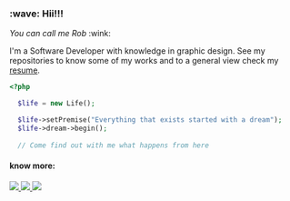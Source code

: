 <h3> :wave: <b>Hii!!!</b></h3>
<p><i>You can call me Rob</i> :wink: </p>

<p>
  I'm a Software Developer with knowledge in graphic design. 
  See my repositories to know some of my works and to a general view 
  check my <a href="resume.pdf">resume</a>.
</p>

```php
<?php

  $life = new Life();

  $life->setPremise("Everything that exists started with a dream");
  $life->dream->begin(); 
  
  // Come find out with me what happens from here
```

<h4>know more:</h4>

<a href="https://github.com/rob-ec/rob-ec/raw/main/resume.pdf" target="_blank">
  <img src="https://img.shields.io/badge/Download_Resume-289C6A?style=for-the-badge&logo=DocuSign&logoColor=white" />
</a>

<a href="https://www.linkedin.com/in/robson-m-gomes/" target="_blank">
  <img src="https://img.shields.io/badge/Linkedin-0A66C2?style=for-the-badge&logo=Linkedin&logoColor=white" />
</a>

<a href="http://lattes.cnpq.br/6506282888397064" target="_blank">
  <img src="https://img.shields.io/badge/Lattes-1F2D4A?style=for-the-badge" />
</a> <br>
